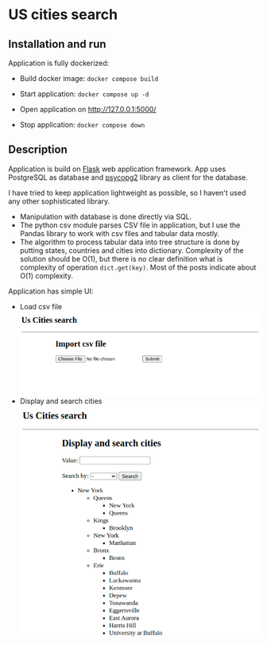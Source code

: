 # US cities search

## Installation and run

Application is fully dockerized:

* Build docker image: ```docker compose build```

* Start application: ```docker compose up -d```

* Open application on http://127.0.0.1:5000/ 

* Stop application: ```docker compose down```

## Description

Application is build on [Flask](https://flask.palletsprojects.com/en/2.2.x/) web application framework.
App uses PostgreSQL as database and [psycopg2](https://www.psycopg.org/) library as client for the database.

I have tried to keep application lightweight as possible, so I haven't used any other sophisticated library.
* Manipulation with database is done directly via SQL.
* The python csv module parses CSV file in application, but I use the Pandas library to work with csv files and tabular data mostly.
* The algorithm to process tabular data into tree structure is done by putting states, countries and cities into dictionary. 
Complexity of the solution should be O(1), 
but there is no clear definition what is complexity of operation `dict.get(key)`. Most of the posts indicate about O(1) complexity.

Application has simple UI:
* Load csv file
![Tux, the Linux mascot](imgs/csv.png)
* Display and search cities
![Tux, the Linux mascot](imgs/app.png)
